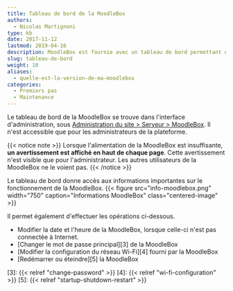 ```yaml
---
title: Tableau de bord de la MoodleBox
authors:
  - Nicolas Martignoni
type: kb
date: 2017-11-12
lastmod: 2019-04-16
description: MoodleBox est fournie avec un tableau de bord permettant d'afficher différentes informations sur le matériel et le logiciel installé.
slug: tableau-de-bord
weight: 10
aliases:
  - quelle-est-la-version-de-ma-moodlebox
categories:
  - Premiers pas
  - Maintenance
---
```


Le tableau de bord de la MoodleBox se trouve dans l'interface d'administration, sous [Administration du site > Serveur > MoodleBox][1]. Il n'est accessible que pour les administrateurs de la plateforme.

{{< notice note >}}
Lorsque l'alimentation de la MoodleBox est insuffisante, __un avertissement est affiché en haut de chaque page__. Cette avertissement n'est visible que pour l'administrateur. Les autres utilisateurs de la MoodleBox ne le voient pas.
{{< /notice >}}

Le tableau de bord donne accès aux informations importantes sur le fonctionnement de la MoodleBox.
{{< figure src="info-moodlebox.png" width="750" caption="Informations MoodleBox" class="centered-image" >}}

Il permet également d'effectuer les opérations ci-dessous.

- Modifier la date et l'heure de la MoodleBox, lorsque celle-ci n'est pas connectée à Internet.
- [Changer le mot de passe principal][3] de la MoodleBox
- [Modifier la configuration du réseau Wi-Fi][4] fourni par la MoodleBox
- [Redémarrer ou éteindre][5] la MoodleBox

 [1]: http://moodlebox.home/admin/tool/moodlebox/index.php
 [3]: {{< relref "change-password" >}}
 [4]: {{< relref "wi-fi-configuration" >}}
 [5]: {{< relref "startup-shutdown-restart" >}}

